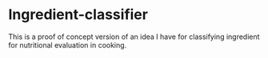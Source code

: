 # Ingredient-classifier
This is a proof of concept version of an idea I have for classifying ingredient for nutritional evaluation in cooking.
